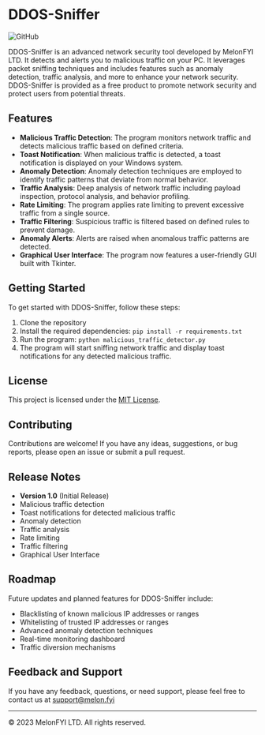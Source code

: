 # DDOS-Sniffer

![GitHub](https://img.shields.io/github/license/MelonFYI/DDOS-Sniffer)

DDOS-Sniffer is an advanced network security tool developed by MelonFYI LTD. It detects and alerts you to malicious traffic on your PC. It leverages packet sniffing techniques and includes features such as anomaly detection, traffic analysis, and more to enhance your network security. DDOS-Sniffer is provided as a free product to promote network security and protect users from potential threats.

## Features

- **Malicious Traffic Detection**: The program monitors network traffic and detects malicious traffic based on defined criteria.
- **Toast Notification**: When malicious traffic is detected, a toast notification is displayed on your Windows system.
- **Anomaly Detection**: Anomaly detection techniques are employed to identify traffic patterns that deviate from normal behavior.
- **Traffic Analysis**: Deep analysis of network traffic including payload inspection, protocol analysis, and behavior profiling.
- **Rate Limiting**: The program applies rate limiting to prevent excessive traffic from a single source.
- **Traffic Filtering**: Suspicious traffic is filtered based on defined rules to prevent damage.
- **Anomaly Alerts**: Alerts are raised when anomalous traffic patterns are detected.
- **Graphical User Interface**: The program now features a user-friendly GUI built with Tkinter.

## Getting Started

To get started with DDOS-Sniffer, follow these steps:

1. Clone the repository
2. Install the required dependencies: ``pip install -r requirements.txt``
3. Run the program: ``python malicious_traffic_detector.py``
4. The program will start sniffing network traffic and display toast notifications for any detected malicious traffic.

## License

This project is licensed under the [MIT License](LICENSE).

## Contributing

Contributions are welcome! If you have any ideas, suggestions, or bug reports, please open an issue or submit a pull request.

## Release Notes

- **Version 1.0** (Initial Release)
- Malicious traffic detection
- Toast notifications for detected malicious traffic
- Anomaly detection
- Traffic analysis
- Rate limiting
- Traffic filtering
- Graphical User Interface

## Roadmap

Future updates and planned features for DDOS-Sniffer include:

- Blacklisting of known malicious IP addresses or ranges
- Whitelisting of trusted IP addresses or ranges
- Advanced anomaly detection techniques
- Real-time monitoring dashboard
- Traffic diversion mechanisms

## Feedback and Support

If you have any feedback, questions, or need support, please feel free to contact us at support@melon.fyi

---

© 2023 MelonFYI LTD. All rights reserved.
